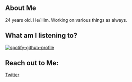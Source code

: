 ## About Me
24 years old.
He/Him.
Working on various things as always.


## What am I listening to?
[![spotify-github-profile](https://spotify-github-profile.kittinanx.com/api/view?uid=mrjamesweston&cover_image=true&theme=default&show_offline=false&background_color=121212&interchange=false&bar_color_cover=false)](https://spotify-github-profile.kittinanx.com/api/view?uid=mrjamesweston&redirect=true)


## Reach out to Me:
[Twitter](https://twitter.com/austinjgaudet)
